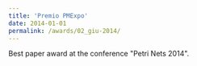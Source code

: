 ```yaml
---
title: 'Premio PMExpo'
date: 2014-01-01
permalink: /awards/02_giu-2014/
---
```


Best paper award at the conference "Petri Nets 2014".